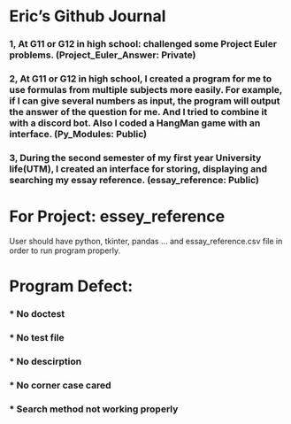 # Eric’s Github Journal

### 1, At G11 or G12 in high school: challenged some Project Euler problems. (Project_Euler_Answer: Private)

### 2, At G11 or G12 in high school, I created a program for me to use formulas from multiple subjects more easily. For example, if I can give several numbers as input, the program will output the answer of the question for me. And I tried to combine it with a discord bot. Also l coded a HangMan game with an interface. (Py_Modules: Public)

### 3, During the second semester of my first year University life(UTM), l created an interface for storing, displaying and searching my essay reference. (essay_reference: Public)



# For Project: essey_reference

User should have python, tkinter, pandas ... and essay_reference.csv file in order to run program properly.

# Program Defect:
### * No doctest
### * No test file
### * No descirption 
### * No corner case cared
### * Search method not working properly
